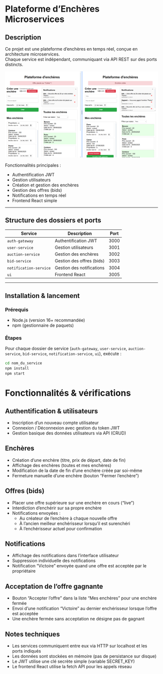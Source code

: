 # Plateforme d’Enchères Microservices

## Description

Ce projet est une plateforme d’enchères en temps réel, conçue en architecture microservices.  
Chaque service est indépendant, communiquant via API REST sur des ports distincts.

![Capture d'écran frontend](./images/screen%20front.png)


Fonctionnalités principales :  
- Authentification JWT  
- Gestion utilisateurs  
- Création et gestion des enchères  
- Gestion des offres (bids)  
- Notifications en temps réel  
- Frontend React simple

---

## Structure des dossiers et ports

| Service                | Description                   | Port  |
|------------------------|------------------------------|-------|
| `auth-gateway`         | Authentification JWT          | 3000  |
| `user-service`         | Gestion utilisateurs          | 3001  |
| `auction-service`      | Gestion des enchères          | 3002  |
| `bid-service`          | Gestion des offres (bids)     | 3003  |
| `notification-service` | Gestion des notifications     | 3004  |
| `ui`                   | Frontend React                | 3005  |

---

## Installation & lancement

### Prérequis

- Node.js (version 16+ recommandée)  
- npm (gestionnaire de paquets)

### Étapes

Pour chaque dossier de service (`auth-gateway`, `user-service`, `auction-service`, `bid-service`, `notification-service`, `ui`), exécute :

```bash
cd nom_du_service
npm install
npm start
```

# Fonctionnalités & vérifications

## Authentification & utilisateurs
- Inscription d’un nouveau compte utilisateur
- Connexion / Déconnexion avec gestion du token JWT
- Gestion basique des données utilisateurs via API (CRUD)

## Enchères
- Création d’une enchère (titre, prix de départ, date de fin)
- Affichage des enchères (toutes et mes enchères)
- Modification de la date de fin d’une enchère créée par soi-même
- Fermeture manuelle d’une enchère (bouton “Fermer l’enchère”)

## Offres (bids)
- Placer une offre supérieure sur une enchère en cours (“live”)
- Interdiction d’enchérir sur sa propre enchère
- Notifications envoyées :
  - Au créateur de l’enchère à chaque nouvelle offre
  - À l’ancien meilleur enchérisseur lorsqu’il est surenchéri
  - À l’enchérisseur actuel pour confirmation

## Notifications
- Affichage des notifications dans l’interface utilisateur
- Suppression individuelle des notifications
- Notification “Victoire” envoyée quand une offre est acceptée par le propriétaire

## Acceptation de l’offre gagnante
- Bouton “Accepter l’offre” dans la liste “Mes enchères” pour une enchère fermée
- Envoi d’une notification “Victoire” au dernier enchérisseur lorsque l’offre est acceptée
- Une enchère fermée sans acceptation ne désigne pas de gagnant

## Notes techniques
- Les services communiquent entre eux via HTTP sur localhost et les ports indiqués
- Les données sont stockées en mémoire (pas de persistance sur disque)
- Le JWT utilise une clé secrète simple (variable SECRET_KEY)
- Le frontend React utilise la fetch API pour les appels réseau
